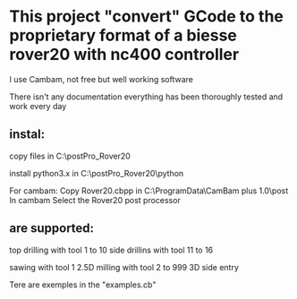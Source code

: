 # This project "convert" GCode to the proprietary format of a biesse rover20 with nc400 controller

I use Cambam, not free but well working software 

There isn't any documentation everything has been thoroughly tested and work every day

## instal: 
copy files in   C:\postPro_Rover20

install python3.x in C:\postPro_Rover20\python

For cambam: 
Copy Rover20.cbpp in C:\ProgramData\CamBam plus 1.0\post
In cambam
Select the Rover20 post processor

## are supported:

top drilling with tool 1 to 10
side drillins with tool 11 to 16

sawing with tool 1
2.5D milling with tool 2 to 999
3D side entry 

Tere are exemples in the "examples.cb"
